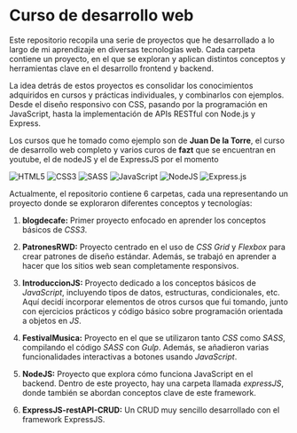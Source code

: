 # Curso de desarrollo web
Este repositorio recopila una serie de proyectos que he desarrollado a lo largo de mi aprendizaje en diversas tecnologías web. Cada carpeta contiene un proyecto, en el que se exploran y aplican distintos conceptos y herramientas clave en el desarrollo frontend y backend.

La idea detrás de estos proyectos es consolidar los conocimientos adquiridos en cursos y prácticas individuales, y combinarlos con ejemplos. Desde el diseño responsivo con CSS, pasando por la programación en JavaScript, hasta la implementación de APIs RESTful con Node.js y Express.

Los cursos que he tomado como ejemplo son de **Juan De la Torre**, el curso de desarrollo web completo y varios curos de **fazt** que se encuentran en youtube, el de nodeJS y el de ExpressJS por el momento

![HTML5](https://img.shields.io/badge/html5-%23E34F26.svg?style=for-the-badge&logo=html5&logoColor=white) ![CSS3](https://img.shields.io/badge/css3-%231572B6.svg?style=for-the-badge&logo=css3&logoColor=white) ![SASS](https://img.shields.io/badge/SASS-hotpink.svg?style=for-the-badge&logo=SASS&logoColor=white) 	![JavaScript](https://img.shields.io/badge/javascript-%23323330.svg?style=for-the-badge&logo=javascript&logoColor=%23F7DF1E)	![NodeJS](https://img.shields.io/badge/node.js-6DA55F?style=for-the-badge&logo=node.js&logoColor=white) ![Express.js](https://img.shields.io/badge/express.js-%23404d59.svg?style=for-the-badge&logo=express&logoColor=%2361DAFB)

Actualmente, el repositorio contiene 6 carpetas, cada una representando un proyecto donde se exploraron diferentes conceptos y tecnologías:

1. **blogdecafe:** Primer proyecto enfocado en aprender los conceptos básicos de *CSS3*.

2. **PatronesRWD:** Proyecto centrado en el uso de *CSS Grid* y *Flexbox* para crear patrones de diseño estándar. Además, se trabajó en aprender a hacer que los sitios web sean completamente responsivos.

3. **IntroduccionJS:** Proyecto dedicado a los conceptos básicos de *JavaScript*, incluyendo tipos de datos, estructuras, condicionales, etc. Aquí decidí incorporar elementos de otros cursos que fui tomando, junto con ejercicios prácticos y código básico sobre programación orientada a objetos en *JS*.

4. **FestivalMusica:** Proyecto en el que se utilizaron tanto *CSS* como *SASS*, compilando el código *SASS* con *Gulp*. Además, se añadieron varias funcionalidades interactivas a botones usando *JavaScript*.

5. **NodeJS:** Proyecto que explora cómo funciona JavaScript en el backend. Dentro de este proyecto, hay una carpeta llamada *expressJS*, donde también se abordan conceptos clave de este framework.

6. **ExpressJS-restAPI-CRUD:** Un CRUD muy sencillo desarrollado con el framework ExpressJS.


